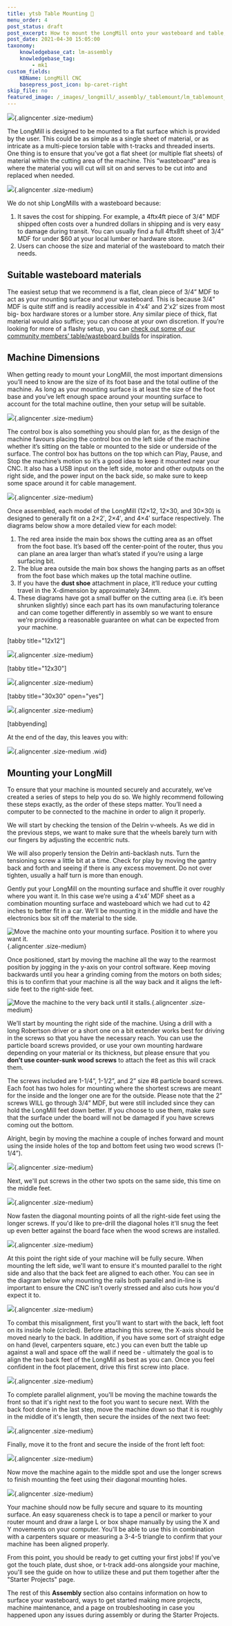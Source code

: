 ```yaml
---
title: ytsb Table Mounting 📐
menu_order: 4
post_status: draft
post_excerpt: How to mount the LongMill onto your wasteboard and table, with tips on squaring and alignment. Machine dimensions and wasteboard material suggestions provided.
post_date: 2021-04-30 15:05:00
taxonomy:
    knowledgebase_cat: lm-assembly
    knowledgebase_tag:
        - mk1
custom_fields:
    KBName: LongMill CNC
    basepress_post_icon: bp-caret-right
skip_file: no
featured_image: /_images/_longmill/_assembly/_tablemount/lm_tablemount_p1_cover.jpg
---
```


![](/_images/_longmill/_assembly/_tablemount/lm_tablemount_p1_cover.jpg){.aligncenter .size-medium}

The LongMill is designed to be mounted to a flat surface which is provided by the user. This could be as simple as a single sheet of material, or as intricate as a multi-piece torsion table with t-tracks and threaded inserts. One thing is to ensure that you’ve got a flat sheet (or multiple flat sheets) of material within the cutting area of the machine. This “wasteboard” area is where the material you will cut will sit on and serves to be cut into and replaced when needed.

![](/_images/_longmill/_assembly/_tablemount/lm_tablemount_p2.jpg){.aligncenter .size-medium}

We do not ship LongMills with a wasteboard because:

<ol>
  <li>It saves the cost for shipping. For example, a 4ftx4ft piece of 3/4” MDF shipped often costs over a hundred dollars in shipping and is very easy to damage during transit. You can usually find a full 4ftx8ft sheet of 3/4” MDF for under $60 at your local lumber or hardware store.</li>
  <li>Users can choose the size and material of the wasteboard to match their needs.</li>
</ol>

<h2>Suitable wasteboard materials</h2>

The easiest setup that we recommend is a flat, clean piece of 3/4” MDF to act as your mounting surface and your wasteboard. This is because 3/4” MDF is quite stiff and is readily accessible in 4’x4’ and 2’x2’ sizes from most big- box hardware stores or a lumber store. Any similar piece of thick, flat material would also suffice; you can choose at your own discretion. If you’re looking for more of a flashy setup, you can <a href="https://resources.sienci.com/view/lm-community-table-builds/">check out some of our community members’ table/wasteboard builds</a> for inspiration.

<h2>Machine Dimensions</h2>

When getting ready to mount your LongMill, the most important dimensions you’ll need to know are the size of its foot base and the total outline of the machine. As long as your mounting surface is at least the size of the foot base and you’ve left enough space around your mounting surface to account for the total machine outline, then your setup will be suitable.

![](/_images/_longmill/_assembly/_tablemount/lm_tablemount_p3.png){.aligncenter .size-medium}

The control box is also something you should plan for, as the design of the machine favours placing the control box on the left side of the machine whether it’s sitting on the table or mounted to the side or underside of the surface. The control box has buttons on the top which can Play, Pause, and Stop the machine’s motion so it’s a good idea to keep it mounted near your CNC. It also has a USB input on the left side, motor and other outputs on the right side, and the power input on the back side, so make sure to keep some space around it for cable management.

![](/_images/_longmill/_assembly/_tablemount/lm_tablemount_p4.png){.aligncenter .size-medium}

Once assembled, each model of the LongMill (12×12, 12×30, and 30×30) is designed to generally fit on a 2×2′, 2×4′, and 4×4′ surface respectively. The diagrams below show a more detailed view for each model:

<ol>
  <li>The red area inside the main box shows the cutting area as an offset from the foot base. It’s based off the center-point of the router, thus you can plane an area larger than what’s stated if you’re using a large surfacing bit.</li>
  <li>The blue area outside the main box shows the hanging parts as an offset from the foot base which makes up the total machine outline.</li>
  <li>If you have the <strong>dust shoe</strong> attachment in place, it’ll reduce your cutting travel in the X-dimension by approximately 34mm.</li>
  <li>These diagrams have got a small buffer on the cutting area (i.e. it’s been shrunken slightly) since each part has its own manufacturing tolerance and can come together differently in assembly so we want to ensure we’re providing a reasonable guarantee on what can be expected from your machine.</li>
</ol>

[tabby title="12x12"]

![](/_images/_longmill/_assembly/_tablemount/lm_tablemount_p5_drawing.png){.aligncenter .size-medium}

[tabby title="12x30"]

![](/_images/_longmill/_assembly/_tablemount/lm_tablemount_p6_drawing.png){.aligncenter .size-medium}

[tabby title="30x30" open="yes"]

![](/_images/_longmill/_assembly/_tablemount/lm_tablemount_p7_drawing.png){.aligncenter .size-medium}

[tabbyending]

At the end of the day, this leaves you with:

![](/_images/_longmill/_assembly/_tablemount/lm_tablemount_p7_V2.jpg){.aligncenter .size-medium .wid}

<h2>Mounting your LongMill</h2>

To ensure that your machine is mounted securely and accurately, we’ve created a series of steps to help you do so. We highly recommend following these steps exactly, as the order of these steps matter. You’ll need a computer to be connected to the machine in order to align it properly.

We will start by checking the tension of the Delrin v-wheels. As we did in the previous steps, we want to make sure that the wheels barely turn with our fingers by adjusting the eccentric nuts.

We will also properly tension the Delrin anti-backlash nuts. Turn the tensioning screw a little bit at a time. Check for play by moving the gantry back and forth and seeing if there is any excess movement. Do not over tighten, usually a half turn is more than enough.

Gently put your LongMill on the mounting surface and shuffle it over roughly where you want it. In this case we’re using a 4’x4’ MDF sheet as a combination mounting surface and wasteboard which we had cut to 42 inches to better fit in a car. We’ll be mounting it in the middle and have the electronics box sit off the material to the side.

![](/_images/_longmill/_assembly/_tablemount/lm_tablemount_p8.jpg "Move the machine onto your mounting surface. Position it to where you want it."){.aligncenter .size-medium}

Once positioned, start by moving the machine all the way to the rearmost position by jogging in the y-axis on your control software. Keep moving backwards until you hear a grinding coming from the motors on both sides; this is to confirm that your machine is all the way back and it aligns the left-side feet to the right-side feet.

![](/_images/_longmill/_assembly/_tablemount/lm_tablemount_p9.jpg "Move the machine to the very back until it stalls."){.aligncenter .size-medium}

We’ll start by mounting the right side of the machine. Using a drill with a long Robertson driver or a short one on a bit extender works best for driving in the screws so that you have the necessary reach. You can use the particle board screws provided, or use your own mounting hardware depending on your material or its thickness, but please ensure that you <strong>don’t use counter-sunk wood screws</strong> to attach the feet as this will crack them.

The screws included are 1-1/4”, 1-1/2”, and 2” size #8 particle board screws. Each foot has two holes for mounting where the shortest screws are meant for the inside and the longer one are for the outside. Please note that the 2” screws WILL go through 3/4” MDF, but were still included since they can hold the LongMill feet down better. If you choose to use them, make sure that the surface under the board will not be damaged if you have screws coming out the bottom.

Alright, begin by moving the machine a couple of inches forward and mount using the inside holes of the top and bottom feet using two wood screws (1-1/4”).

![](/_images/_longmill/_assembly/_tablemount/lm_tablemount_p10.jpg){.aligncenter .size-medium}

Next, we'll put screws in the other two spots on the same side, this time on the middle feet.

![](/_images/_longmill/_assembly/_tablemount/lm_tablemount_p11.jpg){.aligncenter .size-medium}

Now fasten the diagonal mounting points of all the right-side feet using the longer screws. If you'd like to pre-drill the diagonal holes it'll snug the feet up even better against the board face when the wood screws are installed.

![](/_images/_longmill/_assembly/_tablemount/lm_tablemount_p12.jpg){.aligncenter .size-medium}

At this point the right side of your machine will be fully secure. When mounting the left side, we'll want to ensure it's mounted parallel to the right side and also that the back feet are aligned to each other. You can see in the diagram below why mounting the rails both parallel and in-line is important to ensure the CNC isn't overly stressed and also cuts how you'd expect it to.

![](/_images/_longmill/_assembly/_tablemount/lm_tablemount_p12_V2.jpg){.aligncenter .size-medium}

To combat this misalignment, first you'll want to start with the back, left foot on its inside hole (circled). Before attaching this screw, the X-axis should be moved nearly to the back. In addition, if you have some sort of straight edge on hand (level, carpenters square, etc.) you can even butt the table up against a wall and space off the wall if need be - ultimately the goal is to align the two back feet of the LongMill as best as you can. Once you feel confident in the foot placement, drive this first screw into place.

![](/_images/_longmill/_assembly/_tablemount/lm_tablemount_p13.jpg){.aligncenter .size-medium}

To complete parallel alignment, you'll be moving the machine towards the front so that it's right next to the foot you want to secure next. With the back foot done in the last step, move the machine down so that it is roughly in the middle of it's length, then secure the insides of the next two feet:

![](/_images/_longmill/_assembly/_tablemount/lm_tablemount_p14.jpg){.aligncenter .size-medium}

Finally, move it to the front and secure the inside of the front left foot:

![](/_images/_longmill/_assembly/_tablemount/lm_tablemount_p15.jpg){.aligncenter .size-medium}

Now move the machine again to the middle spot and use the longer screws to finish mounting the feet using their diagonal mounting holes.

![](/_images/_longmill/_assembly/_tablemount/lm_tablemount_p16.jpg){.aligncenter .size-medium}

Your machine should now be fully secure and square to its mounting surface. An easy squareness check is to tape a pencil or marker to your router mount and draw a large L or box shape manually by using the X and Y movements on your computer. You'll be able to use this in combination with a carpenters square or measuring a 3-4-5 triangle to confirm that your machine has been aligned properly.

From this point, you should be ready to get cutting your first jobs! If you've got the touch plate, dust shoe, or t-track add-ons alongside your machine, you'll see the guide on how to utilize these and put them together after the "Starter Projects" page.

The rest of this <strong>Assembly</strong> section also contains information on how to surface your wasteboard, ways to get started making more projects, machine maintenance, and a page on troubleshooting in case you happened upon any issues during assembly or during the Starter Projects.
